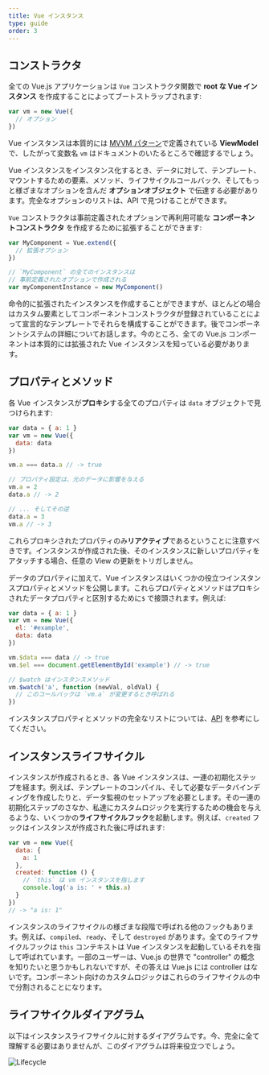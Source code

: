 ```yaml
---
title: Vue インスタンス
type: guide
order: 3
---
```


## コンストラクタ

全ての Vue.js アプリケーションは `Vue` コンストラクタ関数で **root な Vue インスタンス** を作成することによってブートストラップされます:

``` js
var vm = new Vue({
  // オプション
})
```

Vue インスタンスは本質的には [MVVM パターン](https://ja.wikipedia.org/wiki/Model_View_ViewModel)で定義されている **ViewModel** で、したがって変数名 `vm` はドキュメントのいたるところで確認するでしょう。

Vue インスタンスをインスタンス化するとき、データに対して、テンプレート、マウントするための要素、メソッド、ライフサイクルコールバック、そしてもっと様ざまなオプションを含んだ **オプションオブジェクト** で伝達する必要があります。完全なオプションのリストは、API で見つけることができます。

`Vue` コンストラクタは事前定義されたオプションで再利用可能な **コンポーネントコンストラクタ** を作成するために拡張することができます:

``` js
var MyComponent = Vue.extend({
  // 拡張オプション
})

// `MyComponent` の全てのインスタンスは
// 事前定義されたオプションで作成される
var myComponentInstance = new MyComponent()
```

命令的に拡張されたインスタンスを作成することができますが、ほとんどの場合はカスタム要素としてコンポーネントコンストラクタが登録されていることによって宣言的なテンプレートでそれらを構成することができます。後でコンポーネントシステムの詳細についてお話します。今のところ、全ての Vue.js コンポーネントは本質的には拡張された Vue インスタンスを知っている必要があります。

## プロパティとメソッド

各 Vue インスタンスが**プロキシ**する全てのプロパティは `data` オブジェクトで見つけられます:

``` js
var data = { a: 1 }
var vm = new Vue({
  data: data
})

vm.a === data.a // -> true

// プロパティ設定は、元のデータに影響を与える 
vm.a = 2
data.a // -> 2

// ... そしてその逆
data.a = 3
vm.a // -> 3
```

これらプロキシされたプロパティのみ**リアクティブ**であるということに注意すべきです。インスタンスが作成された後、そのインスタンスに新しいプロパティをアタッチする場合、任意の View の更新をトリガしません。

データのプロパティに加えて、Vue インスタンスはいくつかの役立つインスタンスプロパティとメソッドを公開します。これらプロパティとメソッドはプロキシされたデータプロパティと区別するために`$` で接頭されます。例えば:

``` js
var data = { a: 1 }
var vm = new Vue({
  el: '#example',
  data: data
})

vm.$data === data // -> true
vm.$el === document.getElementById('example') // -> true

// $watch はインスタンスメソッド
vm.$watch('a', function (newVal, oldVal) {
  // このコールバックは `vm.a` が変更するとき呼ばれる
})
```

インスタンスプロパティとメソッドの完全なリストについては、[API](/api) を参考にしてください。

## インスタンスライフサイクル

インスタンスが作成されるとき、各 Vue インスタンスは、一連の初期化ステップを経ます。例えば、テンプレートのコンパイル、そして必要なデータバインディングを作成したりと、データ監視のセットアップを必要とします。その一連の初期化ステップのさなか、私達にカスタムロジックを実行するための機会を与えるような、いくつかの**ライフサイクルフック**を起動します。例えば、`created` フックはインスタンスが作成された後に呼ばれます:

``` js
var vm = new Vue({
  data: {
    a: 1
  },
  created: function () {
    // `this` は vm インスタンスを指します
    console.log('a is: ' + this.a)
  }
})
// -> "a is: 1"
```

インスタンスのライフサイクルの様ざまな段階で呼ばれる他のフックもあります。例えば、`compiled`、`ready`、そして `destroyed` があります。全てのライフサイクルフックは `this` コンテキストは Vue インスタンスを起動しているそれを指して呼ばれています。一部のユーザーは、Vue.js の世界で "controller" の概念を知りたいと思うかもしれないですが、その答えは Vue.js には controller はないです。コンポーネント向けのカスタムロジックはこれらのライフサイクルの中で分割されることになります。

## ライフサイクルダイアグラム

以下はインスタンスライフサイクルに対するダイアグラムです。今、完全に全て理解する必要はありませんが、このダイアグラムは将来役立つでしょう。

![Lifecycle](/images/lifecycle.png)
